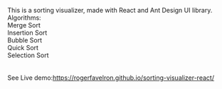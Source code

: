 This is a sorting visualizer, made with React and Ant Design UI library.</br>
Algorithms:</br>
Merge Sort</br>
Insertion Sort</br>
Bubble Sort</br>
Quick Sort</br>
Selection Sort</br>
</br>
</br>
See Live demo:https://rogerfavelron.github.io/sorting-visualizer-react/
